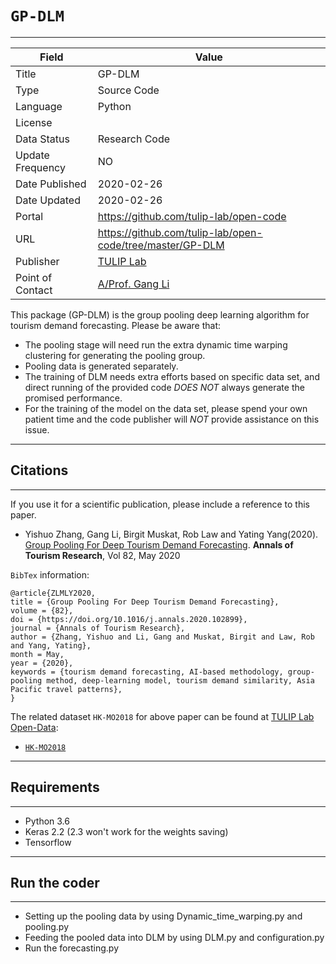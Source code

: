 # `GP-DLM`
---

| Field | Value |
| --- | --- |
| Title | GP-DLM |
| Type | Source Code |
| Language | Python |
| License |   |
| Data Status | Research Code |
| Update Frequency | NO |
| Date Published | 2020-02-26  |
| Date Updated |  2020-02-26 |
| Portal | https://github.com/tulip-lab/open-code |
| URL | https://github.com/tulip-lab/open-code/tree/master/GP-DLM|
| Publisher |[TULIP Lab](http://www.tulip.org.au/) |
| Point of Contact |[A/Prof. Gang Li](https://github.com/tuliplab) |

This package (GP-DLM) is the group pooling deep learning algorithm for tourism demand forecasting. Please be aware that:

* The pooling stage will need run the extra dynamic time warping clustering for generating the pooling group. 
* Pooling data is generated separately.
* The training of DLM needs extra efforts based on specific data set, and direct running of the provided code *DOES NOT* always generate the promised performance.
* For the training of the model on the data set, please spend your own patient time and the code publisher will *NOT* provide assistance on this issue.

---
## Citations
---

If you use it for a scientific publication, please include a reference to this paper.

* Yishuo Zhang, Gang Li, Birgit Muskat, Rob Law and Yating Yang(2020). [Group Pooling For Deep Tourism Demand Forecasting](https://doi.org/10.1016/j.annals.2020.102899). **Annals of Tourism Research**, Vol 82, May 2020


`BibTex` information:

    @article{ZLMLY2020,
    title = {Group Pooling For Deep Tourism Demand Forecasting},
    volume = {82},
    doi = {https://doi.org/10.1016/j.annals.2020.102899},
    journal = {Annals of Tourism Research},
    author = {Zhang, Yishuo and Li, Gang and Muskat, Birgit and Law, Rob and Yang, Yating},
    month = May,
    year = {2020},
    keywords = {tourism demand forecasting, AI-based methodology, group-pooling method, deep-learning model, tourism demand similarity, Asia Pacific travel patterns}, 
    }

The related dataset `HK-MO2018` for above paper can be found at [TULIP Lab Open-Data](https://github.com/tulip-lab/open-data):

* [`HK-MO2018`](https://github.com/tulip-lab/open-data/tree/master/HK-MO2018)


---
##  Requirements
---

* Python 3.6
* Keras 2.2 (2.3 won't work for the weights saving)
* Tensorflow


---
##  Run the coder
---

* Setting up the pooling data by using Dynamic_time_warping.py and pooling.py
* Feeding the pooled data into DLM by using DLM.py and configuration.py
* Run the forecasting.py 



